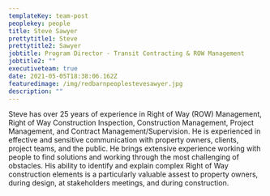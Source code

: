 ```yaml
---
templateKey: team-post
peoplekey: people
title: Steve Sawyer
prettytitle1: Steve
prettytitle2: Sawyer
jobtitle: Program Director - Transit Contracting & ROW Management
jobtitle2: ""
executiveteam: true
date: 2021-05-05T18:38:06.162Z
featuredimage: /img/redbarnpeoplestevesawyer.jpg
description: ""
---
```


Steve has over 25 years of experience in Right of Way (ROW) Management, Right of Way Construction Inspection, Construction Management, Project Management, and Contract Management/Supervision. He is experienced in effective and sensitive communication with property owners, clients, project teams, and the public. He brings extensive experience working with people to find solutions and working through the most challenging of obstacles. His ability to identify and explain complex Right of Way construction elements is a particularly valuable assest to property owners, during design, at stakeholders meetings, and during construction.
